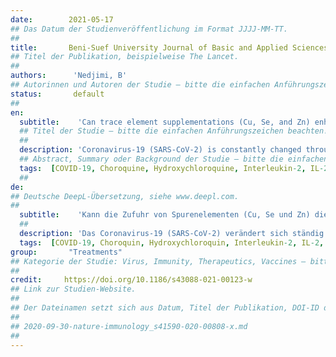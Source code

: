 ```yaml
---
date:        2021-05-17
## Das Datum der Studienveröffentlichung im Format JJJJ-MM-TT.
##
title:       Beni-Suef University Journal of Basic and Applied Sciences
## Titel der Publikation, beispielweise The Lancet.
##
authors:      'Nedjimi, B'
## Autorinnen und Autoren der Studie – bitte die einfachen Anführungszeichen beachten!
status:       default
##
en:
  subtitle:    'Can trace element supplementations (Cu, Se, and Zn) enhance human immunity against COVID-19 and its new variants?'
  ## Titel der Studie – bitte die einfachen Anführungszeichen beachten!
  ##
  description: 'Coronavirus-19 (SARS-CoV-2) is constantly changed through mutation, and new stains of this virus are detected throughout the world such as B.1.1.7 (UK), B.1.351 (South Africa), and P.1 (Brazil). These strains seem to be more easily transmissible than other variants, which may lead to more cases and more deaths. Currently, there are many vaccines for SARS-CoV-2 available in the market but without full clinical data beside. Despite the existence of these vaccines, the numbers of outpatients are still increasing in many countries around the world, and the reliability of these vaccines still remains elusive. It is well known that trace element deficiencies increase the individual susceptibility to immune dysfunction and lead to global health problem. In this context, improving the immune defense system to combats this pandemic is absolutely necessary. The purpose of this review is to establish the probable relation between trace elements supplementation and COVID-19. Several clinical studies confirmed that Cu, Se, and Zn insufficiencies alter the immune system and increase the vulnerability to viral infections. Based on antiviral and anti-inflammatory effects of these micronutrients, it seems logical that dietary supplementations of these components might enhance human immune system and lower the graveness of COVID-19 infection. Based on available data, we hypothesize that the clinical use of some essential trace element supplementations such as copper, selenium, and zinc might be a preventive and promising option to enhance human immunity against the new pandemic COVID-19 and its new strains.'
  ## Abstract, Summary oder Background der Studie – bitte die einfachen Anführungszeichen beachten!
  tags:  [COVID-19, Choroquine, Hydroxychloroquine, Interleukin-2, IL-2, Interleukin-6, IL-6, natural killer cells, T helper cells]
  ##
de: 
## Deutsche DeepL-Übersetzung, siehe www.deepl.com.
##
  subtitle:    'Kann die Zufuhr von Spurenelementen (Cu, Se und Zn) die menschliche Immunität gegen COVID-19 und seine neuen Varianten verstärken?'
  ##
  description: 'Das Coronavirus-19 (SARS-CoV-2) verändert sich ständig durch Mutation, und weltweit werden neue Stämme dieses Virus entdeckt, wie B.1.1.7 (Großbritannien), B.1.351 (Südafrika) und P.1 (Brasilien). Diese Stämme scheinen leichter übertragbar zu sein als andere Varianten, was zu mehr Fällen und mehr Todesfällen führen kann. Gegenwärtig sind zahlreiche Impfstoffe gegen SARS-CoV-2 auf dem Markt, allerdings ohne umfassende klinische Daten. Obwohl es diese Impfstoffe gibt, steigt die Zahl der ambulanten Patienten in vielen Ländern der Welt weiter an, und die Zuverlässigkeit dieser Impfstoffe ist nach wie vor unklar. Es ist allgemein bekannt, dass ein Mangel an Spurenelementen die individuelle Anfälligkeit für Immunstörungen erhöht und zu globalen Gesundheitsproblemen führt. In diesem Zusammenhang ist eine Verbesserung der Immunabwehr zur Bekämpfung dieser Pandemie absolut notwendig. Ziel dieser Übersichtsarbeit ist, den wahrscheinlichen Zusammenhang zwischen der Supplementierung von Spurenelementen und COVID-19 zu ermitteln. Mehrere klinische Studien haben bestätigt, dass ein Mangel an Cu, Se und Zn das Immunsystem verändert und die Anfälligkeit für virale Infektionen erhöht. Aufgrund der antiviralen und entzündungshemmenden Wirkung dieser Mikronährstoffe erscheint logisch, dass eine Nahrungsergänzung mit diesen Komponenten das menschliche Immunsystem stärken und die Schwere der COVID-19-Infektion verringern könnte. Auf der Grundlage der verfügbaren Daten stellen wir die Hypothese auf, dass der klinische Einsatz von Nahrungsergänzungsmitteln mit einigen essenziellen Spurenelementen wie Kupfer, Selen und Zink eine präventive und vielversprechende Option zur Stärkung der menschlichen Immunität gegen die neue Pandemie COVID-19 und ihre neuen Stämme sein könnte.'
  tags:  [COVID-19, Choroquin, Hydroxychloroquin, Interleukin-2, IL-2, Interleukin-6, IL-6, natürliche Killerzellen, T-Helferzellen]
group:       "Treatments"
## Kategorie der Studie: Virus, Immunity, Therapeutics, Vaccines – bitte die Anführungszeichen beachten!
##
credit:     https://doi.org/10.1186/s43088-021-00123-w
## Link zur Studien-Website.
##
## Der Dateinamen setzt sich aus Datum, Titel der Publikation, DOI-ID der Studie (nach dem letzten Slash) und der Dateiendung zusammen. Bitte den Unterstrich vor der DOI-ID beachten!
##
## 2020-09-30-nature-immunology_s41590-020-00808-x.md
##
---
```

<object data="{{ page.link }}" style='height:calc(100vh - 400px); width: 100%' type='application/pdf'></object>
